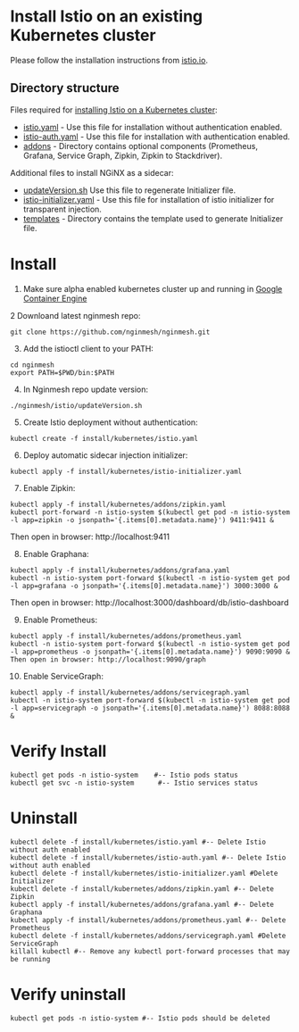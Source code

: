 
# Install Istio on an existing Kubernetes cluster

Please follow the installation instructions from [istio.io](https://istio.io/docs/setup/kubernetes/quick-start.html).

## Directory structure
Files required for [installing Istio on a Kubernetes cluster](https://github.com/istio/istio/tree/master/install/kubernetes):

* [istio.yaml](https://github.com/istio/istio/blob/master/install/kubernetes/istio.yaml) - Use this file for installation without authentication enabled.
* [istio-auth.yaml](https://github.com/istio/istio/blob/master/install/kubernetes/istio-auth.yaml) - Use this file for installation with authentication enabled.
* [addons](https://github.com/istio/istio/blob/master/install/kubernetes/addons) - Directory contains optional components (Prometheus, Grafana, Service Graph, Zipkin, Zipkin to Stackdriver).

 Additional files to install NGiNX as a sidecar:
 
 * [updateVersion.sh](https://github.com/nginmesh/nginmesh/blob/release-doc-0.2.12/istio/release/updateVersion.sh) Use this file to regenerate Initializer file.
* [istio-initializer.yaml](https://github.com/nginmesh/nginmesh/blob/release-doc-0.2.12/istio/release/install/kubernetes/istio-initializer.yaml) - Use this file for installation of istio initializer for transparent injection.
* [templates](https://github.com/nginmesh/nginmesh/blob/release-doc-0.2.12/istio/release/install/kubernetes/templates) - Directory contains the template used to generate Initializer file.



# Install

1. Make sure alpha enabled kubernetes cluster up and running in [Google Container Engine](https://cloud.google.com/kubernetes-engine/)

2 Downloand latest nginmesh repo:
```
git clone https://github.com/nginmesh/nginmesh.git
```
3. Add the istioctl client to your PATH:
```
cd nginmesh
export PATH=$PWD/bin:$PATH
```
4. In Nginmesh repo update version:
```
./nginmesh/istio/updateVersion.sh
```
5. Create Istio deployment without authentication:
```
kubectl create -f install/kubernetes/istio.yaml
```
6. Deploy automatic sidecar injection initializer:
```
kubectl apply -f install/kubernetes/istio-initializer.yaml
```
7. Enable Zipkin:
```
kubectl apply -f install/kubernetes/addons/zipkin.yaml
kubectl port-forward -n istio-system $(kubectl get pod -n istio-system -l app=zipkin -o jsonpath='{.items[0].metadata.name}') 9411:9411 &
```
Then open in browser: http://localhost:9411

8. Enable Graphana:
```
kubectl apply -f install/kubernetes/addons/grafana.yaml
kubectl -n istio-system port-forward $(kubectl -n istio-system get pod -l app=grafana -o jsonpath='{.items[0].metadata.name}') 3000:3000 &
```
Then open in browser: http://localhost:3000/dashboard/db/istio-dashboard 

9. Enable Prometheus:
```
kubectl apply -f install/kubernetes/addons/prometheus.yaml
kubectl -n istio-system port-forward $(kubectl -n istio-system get pod -l app=prometheus -o jsonpath='{.items[0].metadata.name}') 9090:9090 &
Then open in browser: http://localhost:9090/graph 
```
10. Enable ServiceGraph:
```
kubectl apply -f install/kubernetes/addons/servicegraph.yaml
kubectl -n istio-system port-forward $(kubectl -n istio-system get pod -l app=servicegraph -o jsonpath='{.items[0].metadata.name}') 8088:8088 &
```

# Verify Install
```
kubectl get pods -n istio-system    #-- Istio pods status
kubectl get svc -n istio-system      #-- Istio services status
```

# Uninstall
```
kubectl delete -f install/kubernetes/istio.yaml #-- Delete Istio without auth enabled
kubectl delete -f install/kubernetes/istio-auth.yaml #-- Delete Istio without auth enabled
kubectl delete -f install/kubernetes/istio-initializer.yaml #Delete Initializer
kubectl delete -f install/kubernetes/addons/zipkin.yaml #-- Delete Zipkin
kubectl apply -f install/kubernetes/addons/grafana.yaml #-- Delete Graphana
kubectl apply -f install/kubernetes/addons/prometheus.yaml #-- Delete Prometheus
kubectl delete -f install/kubernetes/addons/servicegraph.yaml #Delete ServiceGraph
killall kubectl #-- Remove any kubectl port-forward processes that may be running
```

#  Verify uninstall
```
kubectl get pods -n istio-system #-- Istio pods should be deleted
```

